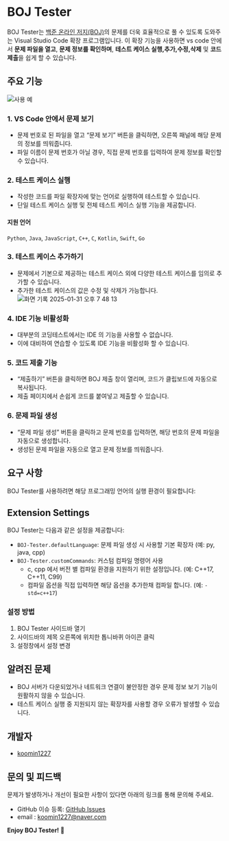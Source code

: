 # BOJ Tester

BOJ Tester는 [백준 온라인 저지(BOJ)](https://www.acmicpc.net)의 문제를 더욱 효율적으로 풀 수 있도록 도와주는 Visual Studio Code 확장 프로그램입니다.
이 확장 기능을 사용하면 vs code 안에서 **문제 파일을 열고**, **문제 정보를 확인하며**, **테스트 케이스 실행,추가,수정,삭제** 및 **코드 제출**을 쉽게 할 수 있습니다.

## 주요 기능
![사용 예](https://github.com/user-attachments/assets/7a163b5f-3525-4a39-97d7-84217c5e3a0d)

### 1. VS Code 안에서 문제 보기
- 문제 번호로 된 파일을 열고 “문제 보기” 버튼을 클릭하면, 오른쪽 패널에 해당 문제의 정보를 띄워줍니다.
- 파일 이름이 문제 번호가 아닐 경우, 직접 문제 번호를 입력하여 문제 정보를 확인할 수 있습니다.

### 2. 테스트 케이스 실행
- 작성한 코드를 파일 확장자에 맞는 언어로 실행하여 테스트할 수 있습니다.
- 단일 테스트 케이스 실행 및 전체 테스트 케이스 실행 기능을 제공합니다.
#### 지원 언어
`Python`, `Java`, `JavaScript`, `C++`, `C`, `Kotlin`, `Swift`, `Go`

### 3. 테스트 케이스 추가하기
- 문제에서 기본으로 제공하는 테스트 케이스 외에 다양한 테스트 케이스를 임의로 추가할 수 있습니다.
- 추가한 테스트 케이스의 값은 수정 및 삭제가 가능합니다.
![화면 기록 2025-01-31 오후 7 48 13](https://github.com/user-attachments/assets/0368085c-b8a3-4563-ad36-70295f14cc03)

### 4. IDE 기능 비활성화
- 대부분의 코딩테스트에서는 IDE 의 기능을 사용할 수 없습니다. 
- 이에 대비하여 연습할 수 있도록 IDE 기능을 비활성화 할 수 있습니다.

### 5. 코드 제출 기능
- “제출하기” 버튼을 클릭하면 BOJ 제출 창이 열리며, 코드가 클립보드에 자동으로 복사됩니다.
- 제출 페이지에서 손쉽게 코드를 붙여넣고 제출할 수 있습니다.

### 6. 문제 파일 생성
- “문제 파일 생성” 버튼을 클릭하고 문제 번호를 입력하면, 해당 번호의 문제 파일을 자동으로 생성합니다.
- 생성된 문제 파일을 자동으로 열고 문제 정보를 띄워줍니다.

## 요구 사항

BOJ Tester를 사용하려면 해당 프로그래밍 언어의 실행 환경이 필요합니다:




## Extension Settings
BOJ Tester는 다음과 같은 설정을 제공합니다:

* `BOJ-Tester.defaultLanguage`: 문제 파일 생성 시 사용할 기본 확장자 (예: py, java, cpp)
* `BOJ-Tester.customCommands`: 커스텀 컴파일 명령어 사용
  * c, cpp 에서 버전 별 컴파일 환경을 지원하기 위한 설정입니다. (예: C++17, C++11, C99) 
  * 컴파일 옵션을 직접 입력하면 해당 옵션을 추가한채 컴파일 합니다. (예: `-std=c++17`)  
### 설정 방법
1. BOJ Tester 사이드바 열기
2. 사이드바의 제목 오른쪽에 위치한 톱니바퀴 아이콘 클릭
3. 설정창에서 설정 변경

## 알려진 문제

- BOJ 서버가 다운되었거나 네트워크 연결이 불안정한 경우 문제 정보 보기 기능이 원활하지 않을 수 있습니다.
- 테스트 케이스 실행 중 지원되지 않는 확장자를 사용할 경우 오류가 발생할 수 있습니다.

## 개발자
- [koomin1227](https://github.com/koomin1227)

## 문의 및 피드백

문제가 발생하거나 개선이 필요한 사항이 있다면 아래의 링크를 통해 문의해 주세요.
- GitHub 이슈 등록: [GitHub Issues](https://github.com/koomin1227/BOJ-Tester/issues)
- email : koomin1227@naver.com

**Enjoy BOJ Tester! 🚀**
